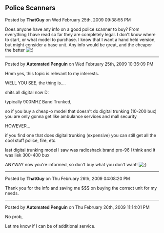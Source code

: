 ## Police Scanners
Posted by **ThatGuy** on Wed February 25th, 2009 09:38:55 PM

Does anyone have any info on a good police scanner to buy? From everything I have read so far they are completely legal. I don't know where to start, or what model to purchase. I know that I want a hand held version, but might consider a base unit. Any info would be great, and the cheaper the better <!-- s:) --><img src="{SMILIES_PATH}/icon_e_smile.gif" alt=":)" title="Smile" /><!-- s:) -->

--------------------------------------------------------------------------------

Posted by **Automated Penguin** on Wed February 25th, 2009 10:36:09 PM

Hmm yes, this topic is relevant to my interests.

WELL YOU SEE, the thing is....

shits all digital now D:

typically 900MHZ Band Trunked,

so if you buy a cheap-o model that doesn't do digital trunking (10-200 bux) you are only gonna get like ambulance services and mall security

HOWEVER...

if you find one that does digital trunking (expensive) you can still get all the cool stuff police, fire, etc.

last digital trunking model I saw was radioshack brand pro-96 I think and it was liek 300-400 bux 

ANYWAY now you're informed, so don't buy what you don't want!  <!-- s;) --><img src="{SMILIES_PATH}/icon_e_wink.gif" alt=";)" title="Wink" /><!-- s;) -->

--------------------------------------------------------------------------------

Posted by **ThatGuy** on Thu February 26th, 2009 04:08:20 PM

Thank you for the info and saving me $$$ on buying the correct unit for my needs.

--------------------------------------------------------------------------------

Posted by **Automated Penguin** on Thu February 26th, 2009 11:14:01 PM

No prob,

Let me know if I can be of additional service.
